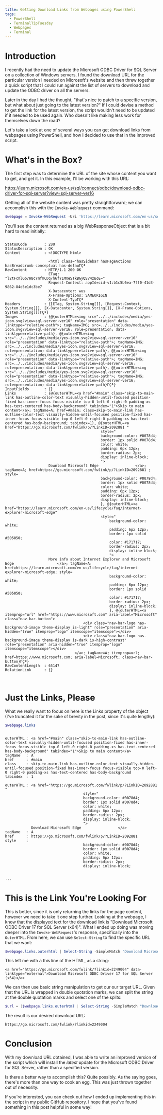 ```yaml
---
title: Getting Download Links from Webpages using PowerShell
tags:
  - PowerShell
  - TerminalTipTuesday
  - Webpages
  - Terminal
---
```

# Introduction
I recently had the need to update the Microsoft ODBC Driver for SQL Server on a collection of Windows servers. I found the download URL for the particular version I needed on Microsoft's website and then threw together a quick script that I could run against the list of servers to download and update the ODBC driver on all the servers.

Later in the day I had the thought, "that's nice to patch to a specific version, but what about just going to the latest version?" If I could devise a method to get the link for the latest version, the script wouldn't need to be updated if it needed to be used again. Who doesn't like making less work for themselves down the road?

Let's take a look at one of several ways you can get download links from webpages using PowerShell, and how I decided to use that in the improved script.
# What's in the Box?
The first step was to determine the URL of the site whose content you want to get, and get it. In this example, I'll be working with this URL:

https://learn.microsoft.com/en-us/sql/connect/odbc/download-odbc-driver-for-sql-server?view=sql-server-ver16

Getting all of the website content was pretty straightforward; we can accomplish this with the `Invoke-WebRequest` command:

```PowerShell
$webpage = Invoke-WebRequest -Uri 'https://learn.microsoft.com/en-us/sql/connect/odbc/download-odbc-driver-for-sql-server?view=sql-server-ver16'
```

You'll see the content returned as a big WebResponseObject that is a bit hard to read initially:

```output

StatusCode        : 200
StatusDescription : OK
Content           : <!DOCTYPE html>
                    
                    <html class="hasSidebar hasPageActions hasBreadcrumb conceptual has-defauΓÇª
RawContent        : HTTP/1.1 200 OK
                    ETag: "l2tFcmlGo/WBcYmfmCDq/h6fY1MXeSTkBGyQSV4zBoE="
                    Request-Context: appId=cid-v1:b1c5b6ea-7ff0-41d3-9862-84c5e1dc3be7
                    X-Datacenter: wus
                    X-Frame-Options: SAMEORIGIN
                    X-Content-TypΓÇª
Headers           : {[ETag, System.String[]], [Request-Context, System.String[]], [X-Datacenter, System.String[]], [X-Frame-Options, System.String[]]ΓÇª}
Images            : {@{outerHTML=<img src="../../includes/media/yes-icon.svg?view=sql-server-ver16" role="presentation" data-linktype="relative-path">; tagName=IMG; src=../../includes/media/yes-icon.svg?view=sql-server-ver16; role=presentation; data-linktype=relative-path}, @{outerHTML=<img src="../../includes/media/yes-icon.svg?view=sql-server-ver16" role="presentation" data-linktype="relative-path">; tagName=IMG; src=../../includes/media/yes-icon.svg?view=sql-server-ver16; role=presentation; data-linktype=relative-path}, @{outerHTML=<img src="../../includes/media/yes-icon.svg?view=sql-server-ver16" role="presentation" data-linktype="relative-path">; tagName=IMG; src=../../includes/media/yes-icon.svg?view=sql-server-ver16; role=presentation; data-linktype=relative-path}, @{outerHTML=<img src="../../includes/media/yes-icon.svg?view=sql-server-ver16" role="presentation" data-linktype="relative-path">; tagName=IMG; src=../../includes/media/yes-icon.svg?view=sql-server-ver16; role=presentation; data-linktype=relative-path}ΓÇª}
InputFields       : {}
Links             : {@{outerHTML=<a href="#main" class="skip-to-main-link has-outline-color-text visually-hidden-until-focused position-fixed has-inner-focus focus-visible top-0 left-0 right-0 padding-xs has-text-centered has-body-background" tabindex="1">Skip to main content</a>; tagName=A; href=#main; class=skip-to-main-link has-outline-color-text visually-hidden-until-focused position-fixed has-inner-focus focus-visible top-0 left-0 right-0 padding-xs has-text-centered has-body-background; tabindex=1}, @{outerHTML=<a href="https://go.microsoft.com/fwlink/p/?LinkID=2092881 "
                    						style="
                    						background-color: #0078d4;
                    						border: 1px solid #0078d4;
                    						color: white;
                    						padding: 6px 12px;
                    						border-radius: 2px;
                    						display: inline-block;
                    						">
                    Download Microsoft Edge					</a>; tagName=A; href=https://go.microsoft.com/fwlink/p/?LinkID=2092881 ; style=
                    						background-color: #0078d4;
                    						border: 1px solid #0078d4;
                    						color: white;
                    						padding: 6px 12px;
                    						border-radius: 2px;
                    						display: inline-block;
                    						}, @{outerHTML=<a href="https://learn.microsoft.com/en-us/lifecycle/faq/internet-explorer-microsoft-edge"
                    						style="
                    							background-color: white;
                    							padding: 6px 12px;
                    							border: 1px solid #505050;
                    							color: #171717;
                    							border-radius: 2px;
                    							display: inline-block;
                    							">
                    More info about Internet Explorer and Microsoft Edge					</a>; tagName=A; href=https://learn.microsoft.com/en-us/lifecycle/faq/internet-explorer-microsoft-edge; style=
                    							background-color: white;
                    							padding: 6px 12px;
                    							border: 1px solid #505050;
                    							color: #171717;
                    							border-radius: 2px;
                    							display: inline-block;
                    							}, @{outerHTML=<a itemprop="url" href="https://www.microsoft.com" aria-label="Microsoft" class="nav-bar-button">
                    				<div class="nav-bar-logo has-background-image theme-display is-light" role="presentation" aria-hidden="true" itemprop="logo" itemscope="itemscope"></div>
                    				<div class="nav-bar-logo has-background-image theme-display is-dark is-high-contrast" role="presentation" aria-hidden="true" itemprop="logo" itemscope="itemscope"></div>
                    			</a>; tagName=A; itemprop=url; href=https://www.microsoft.com; aria-label=Microsoft; class=nav-bar-button}ΓÇª}
RawContentLength  : 65147
RelationLink      : {}



```

# Just the Links, Please
What we really want to focus on here is the Links property of the object (I've truncated it for the sake of brevity in the post, since it's quite lengthy):

```PowerShell
$webpage.links
```

```output

outerHTML : <a href="#main" class="skip-to-main-link has-outline-color-text visually-hidden-until-focused position-fixed has-inner-focus focus-visible top-0 left-0 right-0 padding-xs has-text-centered has-body-background" tabindex="1">Skip to main content</a>
tagName   : A
href      : #main
class     : skip-to-main-link has-outline-color-text visually-hidden-until-focused position-fixed has-inner-focus focus-visible top-0 left-0 right-0 padding-xs has-text-centered has-body-background
tabindex  : 1

outerHTML : <a href="https://go.microsoft.com/fwlink/p/?LinkID=2092881 "
            						style="
            						background-color: #0078d4;
            						border: 1px solid #0078d4;
            						color: white;
            						padding: 6px 12px;
            						border-radius: 2px;
            						display: inline-block;
            						">
            Download Microsoft Edge					</a>
tagName   : A
href      : https://go.microsoft.com/fwlink/p/?LinkID=2092881 
style     : 
            						background-color: #0078d4;
            						border: 1px solid #0078d4;
            						color: white;
            						padding: 6px 12px;
            						border-radius: 2px;
            						display: inline-block;
            						

...
```

# This is the Link You're Looking For
This is better, since it is only returning the links for the page content, however we need to take it one step further. Looking at the webpage, I know that the displayed text for the download link is "Download Microsoft ODBC Driver 17 for SQL Server (x64)". What I ended up doing was moving deeper into the `Invoke-WebRequest`'s response, specifically into the `OuterHTML`. From here, we can use `Select-String` to find the specific URL that we want:

```PowerShell
$webpage.links.outerhtml | Select-String -SimpleMatch "Download Microsoft ODBC Driver 17 for SQL Server (x64)" | Out-String
```

This left me with a this line of the HTML, as a string:

```output
<a href="https://go.microsoft.com/fwlink/?linkid=2249004" data-linktype="external">Download Microsoft ODBC Driver 17 for SQL Server (x64)</a>
```

We can then use basic string manipulation to get our our target URL. Given that the URL is wrapped in double quotation marks, we can split the string at the double quotation marks and select one of the splits:

```PowerShell
$url = ($webpage.links.outerhtml | Select-String -SimpleMatch "Download Microsoft ODBC Driver 17 for SQL Server (x64)" | Out-String).split('"')[1]
```

The result is our desired download URL:

```output
https://go.microsoft.com/fwlink/?linkid=2249004
```

# Conclusion
With my download URL obtained, I was able to write an improved version of the script which will install the *latest* update for the Microsoft ODBC Driver for SQL Server, rather than a specified version.

Is there a better way to accomplish this? Quite possibly. As the saying goes, there's more than one way to cook an egg. This was just thrown together out of necessity. 

If you're interested, you can check out how I ended up implementing this in the script [in my public GitHub repository](https://github.com/griffeth-barker/public/blob/main/powershell/update_msodbcsql_driver_latest.ps1). I hope that you've found something in this post helpful in some way!
